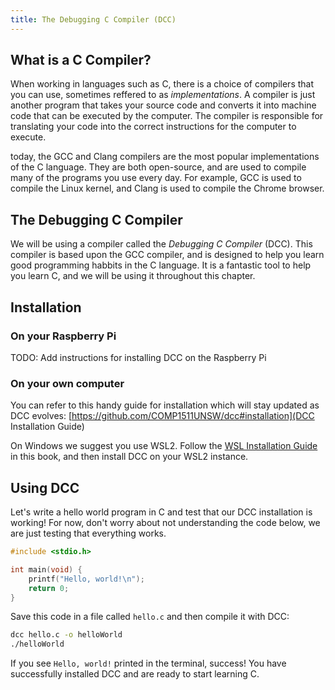 ```yaml
---
title: The Debugging C Compiler (DCC)
---
```


## What is a C Compiler?

When working in languages such as C, there is a choice of compilers that you can use, sometimes reffered to as *implementations*. A compiler is just another program that takes your source code and converts it into machine code that can be executed by the computer. The compiler is responsible for translating your code into the correct instructions for the computer to execute.

today, the GCC and Clang compilers are the most popular implementations of the C language. They are both open-source, and are used to compile many of the programs you use every day. For example, GCC is used to compile the Linux kernel, and Clang is used to compile the Chrome browser.

## The Debugging C Compiler

We will be using a compiler called the *Debugging C Compiler* (DCC). This compiler is based upon the GCC compiler, and is designed to help you learn good programming habbits in the C language. It is a fantastic tool to help you learn C, and we will be using it throughout this chapter.

## Installation

### On your Raspberry Pi

TODO: Add instructions for installing DCC on the Raspberry Pi

### On your own computer

You can refer to this handy guide for installation which will stay updated as DCC evolves: [https://github.com/COMP1511UNSW/dcc#installation](DCC Installation Guide)

On Windows we suggest you use WSL2. Follow the [WSL Installation Guide](/book/appendix/0-installation/2-6-setup-win-wsl#1-install-windows-subsystem-for-linux-wsl) in this book, and then install DCC on your WSL2 instance.

## Using DCC

Let's write a hello world program in C and test that our DCC installation is working! For now, don't worry about not understanding the code below, we are just testing that everything works.

```c
#include <stdio.h>

int main(void) {
    printf("Hello, world!\n");
    return 0;
}
```

Save this code in a file called `hello.c` and then compile it with DCC:

```bash
dcc hello.c -o helloWorld
./helloWorld
```

If you see `Hello, world!` printed in the terminal, success! You have successfully installed DCC and are ready to start learning C.

